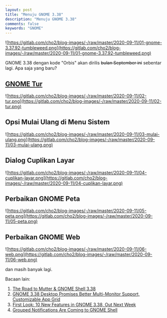 ```yaml
---
layout: post
title: "Menuju GNOME 3.38"
description: "Menuju GNOME 3.38"
comments: false
keywords: "GNOME"
---
```


![https://gitlab.com/cho2/blog-images/-/raw/master/2020-09-11/01-gnome-3.37.92-tumbleweed.png](https://gitlab.com/cho2/blog-images/-/raw/master/2020-09-11/01-gnome-3.37.92-tumbleweed.png)

GNOME 3.38 dengan kode "Orbis" akan dirilis ~~bulan September ini~~ sebentar lagi. Apa saja yang baru?

## [GNOME Tur](https://gitlab.gnome.org/GNOME/gnome-tour/)

![https://gitlab.com/cho2/blog-images/-/raw/master/2020-09-11/02-tur.png](https://gitlab.com/cho2/blog-images/-/raw/master/2020-09-11/02-tur.png)

## Opsi Mulai Ulang di Menu Sistem

![https://gitlab.com/cho2/blog-images/-/raw/master/2020-09-11/03-mulai-ulang.png](https://gitlab.com/cho2/blog-images/-/raw/master/2020-09-11/03-mulai-ulang.png)

## Dialog Cuplikan Layar

![https://gitlab.com/cho2/blog-images/-/raw/master/2020-09-11/04-cuplikan-layar.png](https://gitlab.com/cho2/blog-images/-/raw/master/2020-09-11/04-cuplikan-layar.png)

## Perbaikan GNOME Peta

![https://gitlab.com/cho2/blog-images/-/raw/master/2020-09-11/05-peta.png](https://gitlab.com/cho2/blog-images/-/raw/master/2020-09-11/05-peta.png)

## Perbaikan GNOME Web

![https://gitlab.com/cho2/blog-images/-/raw/master/2020-09-11/06-web.png](https://gitlab.com/cho2/blog-images/-/raw/master/2020-09-11/06-web.png)

dan masih banyak lagi.

Bacaan lain:
1. [The Road to Mutter & GNOME Shell 3.38](https://blogs.gnome.org/shell-dev/2020/09/08/the-road-to-mutter-gnome-shell-3-38/)
1. [GNOME 3.38 Desktop Promises Better Multi-Monitor Support, Customizable App Grid](https://9to5linux.com/gnome-3-38-desktop-promises-better-multi-monitor-support-customizable-app-grid)
1. [First Look: 10 New Features in GNOME 3.38, Out Next Week](https://www.omgubuntu.co.uk/2020/09/gnome-3-38-new-features) 
1. [Grouped Notifications Are Coming to GNOME Shell](https://www.omgubuntu.co.uk/2020/09/grouped-notifications-gnome-shell-gsoc)
